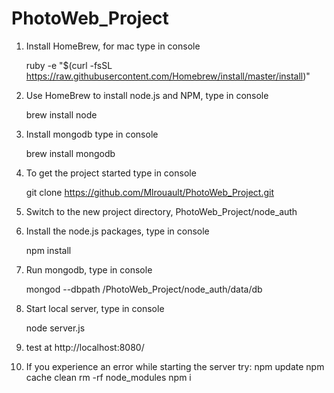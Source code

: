 # PhotoWeb_Project

1) Install HomeBrew, for mac type in console

    ruby -e "$(curl -fsSL https://raw.githubusercontent.com/Homebrew/install/master/install)"

2) Use HomeBrew to install node.js and NPM, type in console

    brew install node

3) Install mongodb type in console

    brew install mongodb

4) To get the project started type in console

    git clone https://github.com/Mlrouault/PhotoWeb_Project.git

5) Switch to the new project directory, PhotoWeb_Project/node_auth

6) Install the node.js packages, type in console

    npm install

7) Run mongodb, type in console

    mongod --dbpath <path to project directory> /PhotoWeb_Project/node_auth/data/db

8) Start local server, type in console

    node server.js

9) test at http://localhost:8080/

10) If you experience an error while starting the server try:
    npm update
    npm cache clean
    rm -rf node_modules
    npm i
